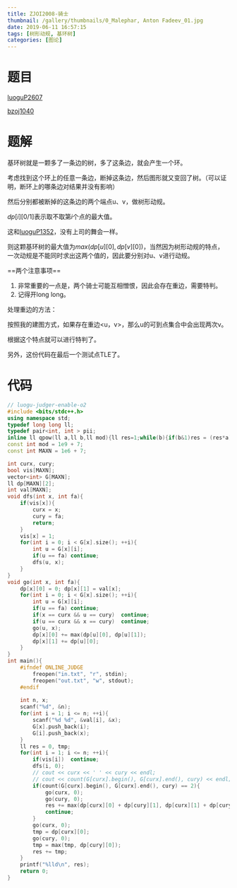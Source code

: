 ```yaml
---
title: ZJOI2008-骑士
thumbnail: /gallery/thumbnails/0_Malephar, Anton Fadeev_01.jpg
date: 2019-06-11 16:57:15
tags: [树形动规, 基环树]
categories: [图论]
---
```




# 题目

[luoguP2607](https://www.luogu.org/problemnew/show/P2607)

[bzoj1040](https://www.lydsy.com/JudgeOnline/problem.php?id=1040)

<!--more-->

# 题解

基环树就是一颗多了一条边的树，多了这条边，就会产生一个环。

考虑找到这个环上的任意一条边，断掉这条边，然后图形就又变回了树。（可以证明，断环上的哪条边对结果并没有影响）

然后分别都被断掉的这条边的两个端点u、v，做树形动规。

$dp[i][0/1]$表示取不取第$i$个点的最大值。

这和[luoguP1352](https://www.luogu.org/problemnew/show/P1352)，没有上司的舞会一样。

则这颗基环树的最大值为$max(dp[u][0], dp[v][0])$，当然因为树形动规的特点，一次动规是不能同时求出这两个值的，因此要分别对u、v进行动规。

==两个注意事项==

1. 非常重要的一点是，两个骑士可能互相憎恨，因此会存在重边，需要特判。
2. 记得开long long。

处理重边的方法：

按照我的建图方式，如果存在重边<u，v>，那么u的可到点集合中会出现两次v。

根据这个特点就可以进行特判了。

另外，这份代码在最后一个测试点TLE了。

# 代码

~~~c++
// luogu-judger-enable-o2
#include <bits/stdc++.h>
using namespace std;
typedef long long ll;
typedef pair<int, int > pii;
inline ll qpow(ll a,ll b,ll mod){ll res=1;while(b){if(b&1)res = (res*a)%mod;a=(a*a)%mod;b>>=1;}return res;}
const int mod = 1e9 + 7;
const int MAXN = 1e6 + 7;

int curx, cury;
bool vis[MAXN];
vector<int> G[MAXN];
ll dp[MAXN][2];
int val[MAXN];
void dfs(int x, int fa){
    if(vis[x]){
        curx = x;
        cury = fa;
        return;
    }
    vis[x] = 1;
    for(int i = 0; i < G[x].size(); ++i){
        int u = G[x][i];
        if(u == fa) continue;
        dfs(u, x);
    }
}
void go(int x, int fa){
    dp[x][0] = 0; dp[x][1] = val[x];
    for(int i = 0; i < G[x].size(); ++i){
        int u = G[x][i];
        if(u == fa) continue;
        if(x == curx && u == cury)  continue;
        if(u == curx && x == cury)  continue;
        go(u, x);
        dp[x][0] += max(dp[u][0], dp[u][1]);
        dp[x][1] += dp[u][0];
    }
}
int main(){
    #ifndef ONLINE_JUDGE         
        freopen("in.txt", "r", stdin);
        freopen("out.txt", "w", stdout);
    #endif 
    
    int n, x;
    scanf("%d", &n);
    for(int i = 1; i <= n; ++i){
        scanf("%d %d", &val[i], &x);
        G[x].push_back(i);
        G[i].push_back(x);
    }
    ll res = 0, tmp;
    for(int i = 1; i <= n; ++i){
        if(vis[i])  continue;
        dfs(i, 0);
        // cout << curx << ' ' << cury << endl;
        // cout << count(G[curx].begin(), G[curx].end(), cury) << endl;
        if(count(G[curx].begin(), G[curx].end(), cury) == 2){
            go(curx, 0);
            go(cury, 0);
            res += max(dp[curx][0] + dp[cury][1], dp[curx][1] + dp[cury][0]);
            continue;
        }
        go(curx, 0);
        tmp = dp[curx][0];
        go(cury, 0);
        tmp = max(tmp, dp[cury][0]);
        res += tmp;
    }
    printf("%lld\n", res);
    return 0;
}
~~~

